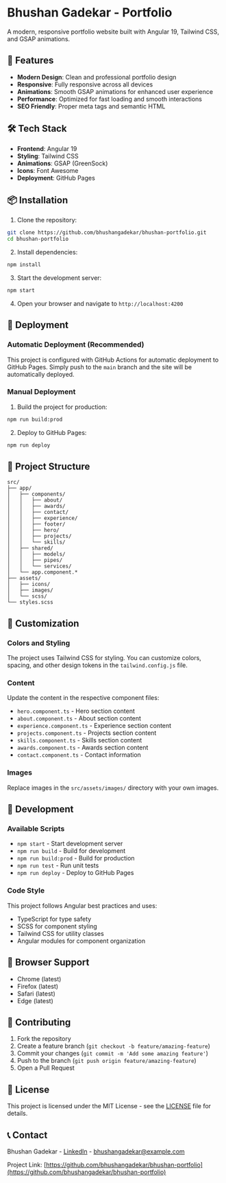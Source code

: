 # Bhushan Gadekar - Portfolio

A modern, responsive portfolio website built with Angular 19, Tailwind CSS, and GSAP animations.

## 🚀 Features

- **Modern Design**: Clean and professional portfolio design
- **Responsive**: Fully responsive across all devices
- **Animations**: Smooth GSAP animations for enhanced user experience
- **Performance**: Optimized for fast loading and smooth interactions
- **SEO Friendly**: Proper meta tags and semantic HTML

## 🛠️ Tech Stack

- **Frontend**: Angular 19
- **Styling**: Tailwind CSS
- **Animations**: GSAP (GreenSock)
- **Icons**: Font Awesome
- **Deployment**: GitHub Pages

## 📦 Installation

1. Clone the repository:
```bash
git clone https://github.com/bhushangadekar/bhushan-portfolio.git
cd bhushan-portfolio
```

2. Install dependencies:
```bash
npm install
```

3. Start the development server:
```bash
npm start
```

4. Open your browser and navigate to `http://localhost:4200`

## 🚀 Deployment

### Automatic Deployment (Recommended)

This project is configured with GitHub Actions for automatic deployment to GitHub Pages. Simply push to the `main` branch and the site will be automatically deployed.

### Manual Deployment

1. Build the project for production:
```bash
npm run build:prod
```

2. Deploy to GitHub Pages:
```bash
npm run deploy
```

## 📁 Project Structure

```
src/
├── app/
│   ├── components/
│   │   ├── about/
│   │   ├── awards/
│   │   ├── contact/
│   │   ├── experience/
│   │   ├── footer/
│   │   ├── hero/
│   │   ├── projects/
│   │   └── skills/
│   ├── shared/
│   │   ├── models/
│   │   ├── pipes/
│   │   └── services/
│   └── app.component.*
├── assets/
│   ├── icons/
│   ├── images/
│   └── scss/
└── styles.scss
```

## 🎨 Customization

### Colors and Styling
The project uses Tailwind CSS for styling. You can customize colors, spacing, and other design tokens in the `tailwind.config.js` file.

### Content
Update the content in the respective component files:
- `hero.component.ts` - Hero section content
- `about.component.ts` - About section content
- `experience.component.ts` - Experience section content
- `projects.component.ts` - Projects section content
- `skills.component.ts` - Skills section content
- `awards.component.ts` - Awards section content
- `contact.component.ts` - Contact information

### Images
Replace images in the `src/assets/images/` directory with your own images.

## 🔧 Development

### Available Scripts

- `npm start` - Start development server
- `npm run build` - Build for development
- `npm run build:prod` - Build for production
- `npm run test` - Run unit tests
- `npm run deploy` - Deploy to GitHub Pages

### Code Style

This project follows Angular best practices and uses:
- TypeScript for type safety
- SCSS for component styling
- Tailwind CSS for utility classes
- Angular modules for component organization

## 📱 Browser Support

- Chrome (latest)
- Firefox (latest)
- Safari (latest)
- Edge (latest)

## 🤝 Contributing

1. Fork the repository
2. Create a feature branch (`git checkout -b feature/amazing-feature`)
3. Commit your changes (`git commit -m 'Add some amazing feature'`)
4. Push to the branch (`git push origin feature/amazing-feature`)
5. Open a Pull Request

## 📄 License

This project is licensed under the MIT License - see the [LICENSE](LICENSE) file for details.

## 📞 Contact

Bhushan Gadekar - [LinkedIn](https://linkedin.com/in/bhushangadekar) - bhushangadekar@example.com

Project Link: [https://github.com/bhushangadekar/bhushan-portfolio](https://github.com/bhushangadekar/bhushan-portfolio)
